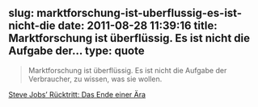 slug: marktforschung-ist-uberflussig-es-ist-nicht-die
date: 2011-08-28 11:39:16
title: Marktforschung ist überflüssig. Es ist nicht die Aufgabe der...
type: quote
---

> Marktforschung ist überflüssig. Es ist nicht die Aufgabe der Verbraucher, zu wissen, was sie wollen.

[Steve Jobs’ Rücktritt: Das Ende einer Ära](http://www.faz.net/artikel/C31306/steve-jobs-ruecktritt-das-ende-einer-aera-30491586.html)
